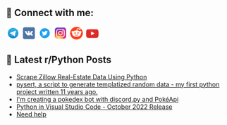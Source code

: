 ## 🔎 Connect with me:
[<img src="https://github.com/bullbesh/bullbesh/blob/main/images/Telegram.png" width="32" height="32" />](https://t.me/bullbesh)
[<img src="https://github.com/bullbesh/bullbesh/blob/main/images/VK.png" width="32" height="32" />](https://vk.com/bullbesh)
[<img src="https://github.com/bullbesh/bullbesh/blob/main/images/Twitter.png" width="32" height="32" />](https://twitter.com/bullbesh1)
[<img src="https://github.com/bullbesh/bullbesh/blob/main/images/Instagram.png" width="32" height="32" />](https://www.instagram.com/bullbesh)
[<img src="https://github.com/bullbesh/bullbesh/blob/main/images/Reddit.png" width="32" height="32" />](https://www.reddit.com/user/bullbesh)
[<img src="https://github.com/bullbesh/bullbesh/blob/main/images/YouTube.png" width="32" height="32" />](https://www.youtube.com/channel/UCtfjRs6uzgq5mfm8S06WTcg)

## 📕 Latest r/Python Posts
<!-- BLOG-POST-LIST:START -->
- [Scrape Zillow Real-Estate Data Using Python](https://www.reddit.com/r/Python/comments/xxzmsl/scrape_zillow_realestate_data_using_python/)
- [pysert, a script to generate templatized random data - my first python project written 11 years ago.](https://www.reddit.com/r/Python/comments/xxxvck/pysert_a_script_to_generate_templatized_random/)
- [I&#39;m creating a pokedex bot with discord.py and PokéApi](https://www.reddit.com/r/Python/comments/xxxrbs/im_creating_a_pokedex_bot_with_discordpy_and/)
- [Python in Visual Studio Code - October 2022 Release](https://www.reddit.com/r/Python/comments/xxxohj/python_in_visual_studio_code_october_2022_release/)
- [Need help](https://www.reddit.com/r/Python/comments/xxxdtt/need_help/)
<!-- BLOG-POST-LIST:END -->
